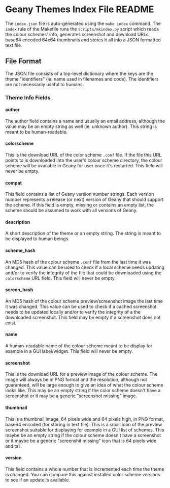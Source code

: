 Geany Themes Index File README
==============================

The `index.json` file is auto-generated using the `make index` command.
The `index` rule of the Makefile runs the `scripts/mkindex.py` script
which reads the colour schemes' info, generates screenshot and download
URLs, base64 encoded 64x64 thumbnails and stores it all into a JSON
formatted text file.

File Format
-----------

The JSON file consists of a top-level dictionary where the keys are
the theme "identifiers" (ie. name used in filenames and code). The
identifiers are not necessarily useful to humans.

### Theme Info Fields

#### author

The author field contains a name and usually an email address, although
the value may be an empty string as well (ie. unknown author). This
string is meant to be human-readable.

#### colorscheme

This is the download URL of the color scheme `.conf` file. If the file
this URL points to is downloaded into the user's colour scheme directory,
the colour scheme will be available in Geany for user once it's restarted.
This field will never be empty.

#### compat

This field contains a list of Geany version number strings. Each version
number represents a release (or next) version of Geany that should
support the scheme. If this field is empty, missing or contains an
empty list, the scheme should be assumed to work with all versions of
Geany.

#### description

A short description of the theme or an empty string. The string is meant
to be displayed to human beings.

#### scheme_hash

An MD5 hash of the colour scheme `.conf` file from the last time it was
changed. This value can be used to check if a local scheme needs updating
and/or to verify the integrity of the file that could be downloaded using
the `colorscheme` URL field. This field will never be empty.

#### screen_hash

An MD5 hash of the colour scheme preview/screenshot image the last time
it was changed. This value can be used to check if a cached screenshot
needs to be updated locally and/or to verify the integrity of a the
downloaded screenshot. This field may be empty if a screenshot does
not exist.

#### name

A human-readable name of the colour scheme meant to be display for example
in a GUI label/widget. This field will never be empty.

#### screenshot

This is the download URL for a preview image of the colour scheme. The
image will always be in PNG format and the resolution, although not
guaranteed, will be large enough to give an idea of what the colour
scheme looks like. This may be an empty string if the color scheme
doesn't have a screenshot or it may be a generic "screenshot missing"
image.

#### thumbnail

This is a thumbnail image, 64 pixels wide and 64 pixels high, in PNG
format, base64 encoded (for storing in text file). This is a small icon
of the preview screenshot suitable for displaying for example in a GUI
list of schemes. This maybe be an empty string if the colour scheme
doesn't have a screenshot or it maybe be a generic "screenshit missing"
icon that is 64 pixels wide and tall.

#### version

This field contains a whole number that is incremented each time the
theme is changed. You can compare this against installed color scheme
versions to see if an update is available.
